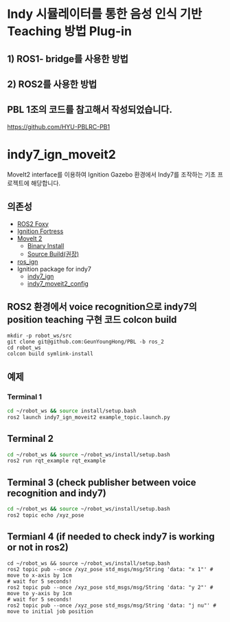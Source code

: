 # Indy 시뮬레이터를 통한 음성 인식 기반 Teaching 방법 Plug-in

## 1) ROS1- bridge를 사용한 방법

## 2) ROS2를 사용한 방법
## PBL 1조의 코드를 참고해서 작성되었습니다.
https://github.com/HYU-PBLRC-PB1

# indy7_ign_moveit2
MoveIt2 interface를 이용하여 Ignition Gazebo 환경에서 Indy7를 조작하는 기초 프로젝트에 해당합니다.

## 의존성
- [ROS2 Foxy](https://docs.ros.org/en/foxy/Installation.html)
- [Ignition Fortress](https://ignitionrobotics.org/docs/fortress)
- [MoveIt 2](https://moveit.ros.org/)
  - [Binary Install](https://moveit.ros.org/install-moveit2/binary)
  - [Source Build(권장)](https://moveit.ros.org/install-moveit2/source/)
- [ros_ign](https://github.com/ignitionrobotics/ros_ign/tree/ros2)
- Ignition package for indy7
  - [indy7_ign](https://github.com/HYU-PBLRC-PB1/indy7_ign.git)
  - [indy7_moveit2_config](https://github.com/HYU-PBLRC-PB1/indy7_moveit2_config.git)

## ROS2 환경에서 voice recognition으로 indy7의 position teaching 구현 코드 colcon build
```
mkdir -p robot_ws/src
git clone git@github.com:GeunYoungHong/PBL -b ros_2
cd robot_ws
colcon build symlink-install
```

## 예제
### Terminal 1
```bash
cd ~/robot_ws && source install/setup.bash
ros2 launch indy7_ign_moveit2 example_topic.launch.py 
```
## Terminal 2
```bash
cd ~/robot_ws && source ~/robot_ws/install/setup.bash
ros2 run rqt_example rqt_example
```
## Terminal 3 (check publisher between voice recognition and indy7)
```bash
cd ~/robot_ws && source ~/robot_ws/install/setup.bash
ros2 topic echo /xyz_pose
```
## Termianl 4 (if needed to check indy7 is working or not in ros2)
```
cd ~/robot_ws && source ~/robot_ws/install/setup.bash
ros2 topic pub --once /xyz_pose std_msgs/msg/String 'data: "x 1"' # move to x-axis by 1cm
# wait for 5 seconds!
ros2 topic pub --once /xyz_pose std_msgs/msg/String 'data: "y 2"' # move to y-axis by 1cm
# wait for 5 seconds!
ros2 topic pub --once /xyz_pose std_msgs/msg/String 'data: "j nu"' # move to initial job position
```
